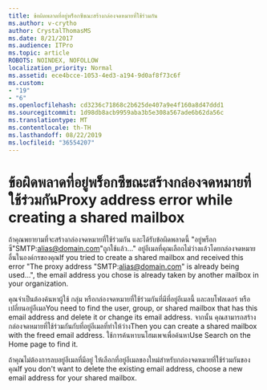 ```yaml
---
title: ข้อผิดพลาดที่อยู่พร็อกซีขณะสร้างกล่องจดหมายที่ใช้ร่วมกัน
ms.author: v-crytho
author: CrystalThomasMS
ms.date: 8/21/2017
ms.audience: ITPro
ms.topic: article
ROBOTS: NOINDEX, NOFOLLOW
localization_priority: Normal
ms.assetid: ece4bcce-1053-4ed3-a194-9d0af8f73c6f
ms.custom:
- "19"
- "6"
ms.openlocfilehash: cd3236c71868c2b625de407a9e4f160a8d47ddd1
ms.sourcegitcommit: 1d98db8acb9959aba3b5e308a567ade6b62da56c
ms.translationtype: MT
ms.contentlocale: th-TH
ms.lasthandoff: 08/22/2019
ms.locfileid: "36554207"
---
```

# <a name="proxy-address-error-while-creating-a-shared-mailbox"></a><span data-ttu-id="d0bd8-102">ข้อผิดพลาดที่อยู่พร็อกซีขณะสร้างกล่องจดหมายที่ใช้ร่วมกัน</span><span class="sxs-lookup"><span data-stu-id="d0bd8-102">Proxy address error while creating a shared mailbox</span></span>

<span data-ttu-id="d0bd8-103">ถ้าคุณพยายามที่จะสร้างกล่องจดหมายที่ใช้ร่วมกัน และได้รับข้อผิดพลาดนี้ "อยู่พร็อกซี"SMTP:alias@domain.com"ถูกใช้แล้ว..." อยู่อีเมลที่คุณเลือกไม่ว่างแล้วโดยกล่องจดหมายอื่นในองค์กรของคุณ</span><span class="sxs-lookup"><span data-stu-id="d0bd8-103">If you tried to create a shared mailbox and received this error "The proxy address "SMTP:alias@domain.com" is already being used…", the email address you chose is already taken by another mailbox in your organization.</span></span>
  
<span data-ttu-id="d0bd8-104">คุณจำเป็นต้องค้นหาผู้ใช้ กลุ่ม หรือกล่องจดหมายที่ใช้ร่วมกันที่มีที่อยู่อีเมลนี้ และลบโฟลเดอร์ หรือเปลี่ยนอยู่อีเมล</span><span class="sxs-lookup"><span data-stu-id="d0bd8-104">You need to find the user, group, or shared mailbox that has this email address and delete it or change its email address.</span></span> <span data-ttu-id="d0bd8-105">จากนั้น คุณสามารถสร้างกล่องจดหมายที่ใช้ร่วมกันกับที่อยู่อีเมลที่ทำให้ว่าง</span><span class="sxs-lookup"><span data-stu-id="d0bd8-105">Then you can create a shared mailbox with the freed email address.</span></span> <span data-ttu-id="d0bd8-106">ใช้การค้นหาบนโฮมเพจเพื่อค้นหา</span><span class="sxs-lookup"><span data-stu-id="d0bd8-106">Use Search on the Home page to find it.</span></span>
  
<span data-ttu-id="d0bd8-107">ถ้าคุณไม่ต้องการลบอยู่อีเมลที่มีอยู่ ให้เลือกที่อยู่อีเมลของใหม่สำหรับกล่องจดหมายที่ใช้ร่วมกันของคุณ</span><span class="sxs-lookup"><span data-stu-id="d0bd8-107">If you don't want to delete the existing email address, choose a new email address for your shared mailbox.</span></span>
  